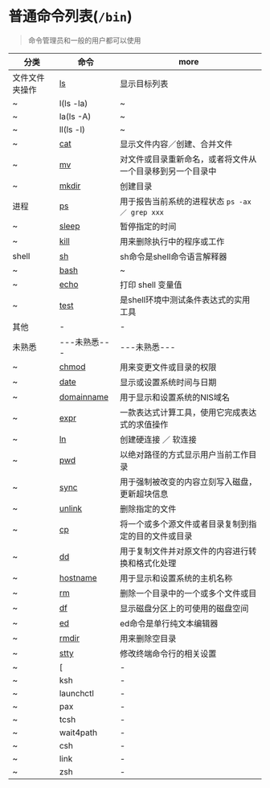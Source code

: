 # 普通命令列表(`/bin`)

> 命令管理员和一般的用户都可以使用

| 分类           | 命令                                            | more                                                       |
| -------------- | ----------------------------------------------- | ---------------------------------------------------------- |
| 文件文件夹操作 | [ls](http://man.linuxde.net/ls)                 | 显示目标列表                                               |
| ~              | l(ls -la)                                       | ~                                                          |
| ~              | la(ls -A)                                       | ~                                                          |
| ~              | ll(ls -l)                                       | ~                                                          |
| ~              | [cat](http://man.linuxde.net/cat)               | 显示文件内容／创建、合并文件                               |
| ~              | [mv](http://man.linuxde.net/mv)                 | 对文件或目录重新命名，或者将文件从一个目录移到另一个目录中 |
| ~              | [mkdir](http://man.linuxde.net/mkdir)           | 创建目录                                                   |
| 进程           | [ps](http://man.linuxde.net/ps)                 | 用于报告当前系统的进程状态 `ps -ax ／ grep xxx`            |
| ~              | [sleep](http://man.linuxde.net/sleep)           | 暂停指定的时间                                             |
| ~              | [kill](http://man.linuxde.net/kills)            | 用来删除执行中的程序或工作                                 |
| shell          | [sh](http://man.linuxde.net/sh)                 | sh命令是shell命令语言解释器                                |
| ~              | [bash](http://man.linuxde.net/sh)               | ~                                                          |
| ~              | [echo](http://man.linuxde.net/echo)             | 打印 shell 变量值                                          |
| ~              | [test](http://man.linuxde.net/test)             | 是shell环境中测试条件表达式的实用工具                      |
| 其他           | -                                               | -                                                          |
| 未熟悉         | ---未熟悉---                                    | ---未熟悉---                                               |
| ~              | [chmod](http://man.linuxde.net/chmod)           | 用来变更文件或目录的权限                                   |
| ~              | [date](http://man.linuxde.net/date)             | 显示或设置系统时间与日期                                   |
| ~              | [domainname](http://man.linuxde.net/domainname) | 用于显示和设置系统的NIS域名                                |
| ~              | [expr](http://man.linuxde.net/expr)             | 一款表达式计算工具，使用它完成表达式的求值操作             |
| ~              | [ln](http://man.linuxde.net/ln)                 | 创建硬连接 ／ 软连接                                       |
| ~              | [pwd](http://man.linuxde.net/pwd)               | 以绝对路径的方式显示用户当前工作目录                       |
| ~              | [sync](http://man.linuxde.net/sync)             | 用于强制被改变的内容立刻写入磁盘，更新超块信息             |
| ~              | [unlink](http://man.linuxde.net/unlink)         | 删除指定的文件                                             |
| ~              | [cp](http://man.linuxde.net/cp)                 | 将一个或多个源文件或者目录复制到指定的目的文件或目录       |
| ~              | [dd](http://man.linuxde.net/dd)                 | 用于复制文件并对原文件的内容进行转换和格式化处理           |
| ~              | [hostname](http://man.linuxde.net/hostname)     | 用于显示和设置系统的主机名称                               |
| ~              | [rm](http://man.linuxde.net/rm)                 | 删除一个目录中的一个或多个文件或目                         |
| ~              | [df](http://man.linuxde.net/df)                 | 显示磁盘分区上的可使用的磁盘空间                           |
| ~              | [ed](http://man.linuxde.net/ed)                 | ed命令是单行纯文本编辑器                                   |
| ~              | [rmdir](http://man.linuxde.net/rmdir)           | 用来删除空目录                                             |
| ~              | [stty](http://man.linuxde.net/stty)             | 修改终端命令行的相关设置                                   |
| ~              | [                                               | -                                                          |
| ~              | ksh                                             | -                                                          |
| ~              | launchctl                                       | -                                                          |
| ~              | pax                                             | -                                                          |
| ~              | tcsh                                            | -                                                          |
| ~              | wait4path                                       | -                                                          |
| ~              | csh                                             | -                                                          |
| ~              | link                                            | -                                                          |
| ~              | zsh                                             | -                                                          |